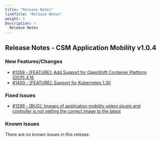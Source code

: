 ```yaml
---
title: "Release Notes"
linkTitle: "Release Notes"
weight: 5
Description: >
  Release Notes
---
```


## Release Notes - CSM Application Mobility v1.0.4


### New Features/Changes

- [#1359 - [FEATURE]: Add Support for OpenShift Container Platform (OCP) 4.16 ](https://github.com/dell/csm/issues/1359)
- [#1400 - [FEATURE]: Support for Kubernetes 1.30](https://github.com/dell/csm/issues/1400)

### Fixed Issues

- [#1299 - [BUG]: Images of application mobility velero plugin and controller is not setting the correct image to the latest ](https://github.com/dell/csm/issues/1299)

### Known Issues

There are no known issues in this release.
